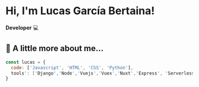 # Hi, I'm Lucas García Bertaina!

**Developer** :computer:

## :bust_in_silhouette: A little more about me...
```javascript
const lucas = {
  code: ['Javascript', 'HTML', 'CSS', 'Python'],
  tools': ['Django','Node','Vuejs','Vuex','Nuxt','Express', 'Serverless', 'Mongo', 'MySQL', 'PostgreSQL'],
}
```

